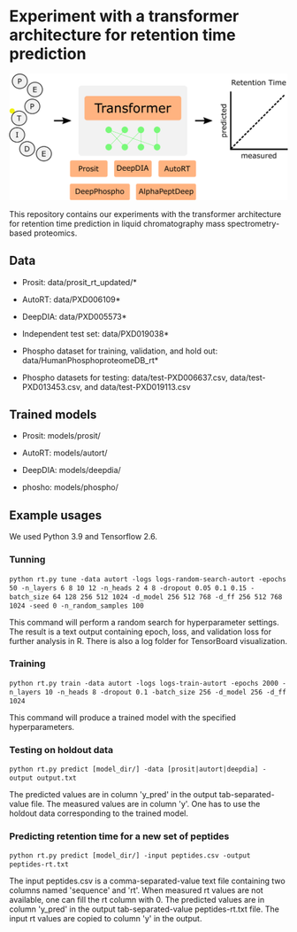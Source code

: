 # Experiment with a transformer architecture for retention time prediction


![Transformer for retention time prediction](images/graphical-abstract.png)


This repository contains our experiments with the transformer architecture for retention time prediction in liquid chromatography mass spectrometry-based proteomics.

## Data

- Prosit: data/prosit_rt_updated/*

- AutoRT: data/PXD006109*

- DeepDIA: data/PXD005573*

- Independent test set: data/PXD019038*

- Phospho dataset for training, validation, and hold out: data/HumanPhosphoproteomeDB_rt*

- Phospho datasets for testing: data/test-PXD006637.csv, data/test-PXD013453.csv, and data/test-PXD019113.csv

## Trained models

- Prosit: models/prosit/

- AutoRT: models/autort/

- DeepDIA: models/deepdia/

- phosho: models/phospho/

## Example usages

We used Python 3.9 and Tensorflow 2.6.

### Tunning
```
python rt.py tune -data autort -logs logs-random-search-autort -epochs 50 -n_layers 6 8 10 12 -n_heads 2 4 8 -dropout 0.05 0.1 0.15 -batch_size 64 128 256 512 1024 -d_model 256 512 768 -d_ff 256 512 768 1024 -seed 0 -n_random_samples 100
```
This command will perform a random search for hyperparameter settings. The result is a text output containing epoch, loss, and validation loss for further analysis in R. There is also a log folder for TensorBoard visualization.

### Training

```
python rt.py train -data autort -logs logs-train-autort -epochs 2000 -n_layers 10 -n_heads 8 -dropout 0.1 -batch_size 256 -d_model 256 -d_ff 1024
```
This command will produce a trained model with the specified hyperparameters.

### Testing on holdout data

```
python rt.py predict [model_dir/] -data [prosit|autort|deepdia] -output output.txt
```
The predicted values are in column 'y_pred' in the output tab-separated-value file. The measured values are in column 'y'. One has to use the holdout data corresponding to the trained model.

### Predicting retention time for a new set of peptides

```
python rt.py predict [model_dir/] -input peptides.csv -output peptides-rt.txt
```
The input peptides.csv is a comma-separated-value text file containing two columns named 'sequence' and 'rt'. When measured rt values are not available, one can fill the rt column with 0. The predicted values are in column 'y_pred' in the output tab-separated-value peptides-rt.txt file. The input rt values are copied to column 'y' in the output.
